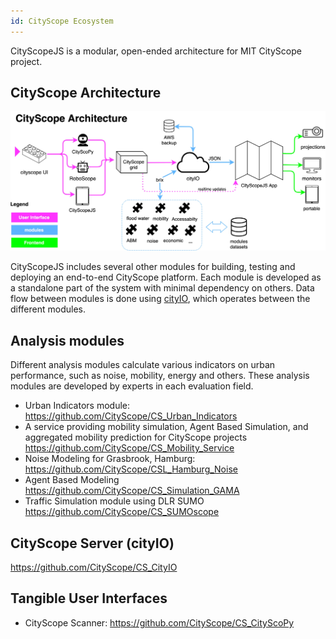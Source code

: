 ```yaml
---
id: CityScope Ecosystem
---
```


CityScopeJS is a modular, open-ended architecture for MIT CityScope project.

## CityScope Architecture

![CityScopeJS Architecture](img/CityScopeJS_arch.jpg)

CityScopeJS includes several other modules for building, testing and deploying an end-to-end CityScope platform. Each module is developed as a standalone part of the system with minimal dependency on others. Data flow between modules is done using [cityIO](https://cityio.media.mit.edu), which operates between the different modules.

## Analysis modules

Different analysis modules calculate various indicators on urban performance, such as noise, mobility, energy and others. These analysis modules are developed by experts in each evaluation field.

-   Urban Indicators module: https://github.com/CityScope/CS_Urban_Indicators
-   A service providing mobility simulation, Agent Based Simulation, and aggregated mobility prediction for CityScope projects https://github.com/CityScope/CS_Mobility_Service
-   Noise Modeling for Grasbrook, Hamburg: https://github.com/CityScope/CSL_Hamburg_Noise
-   Agent Based Modeling https://github.com/CityScope/CS_Simulation_GAMA
-   Traffic Simulation module using DLR SUMO https://github.com/CityScope/CS_SUMOscope

## CityScope Server (cityIO)

https://github.com/CityScope/CS_CityIO

## Tangible User Interfaces

-   CityScope Scanner: https://github.com/CityScope/CS_CityScoPy
